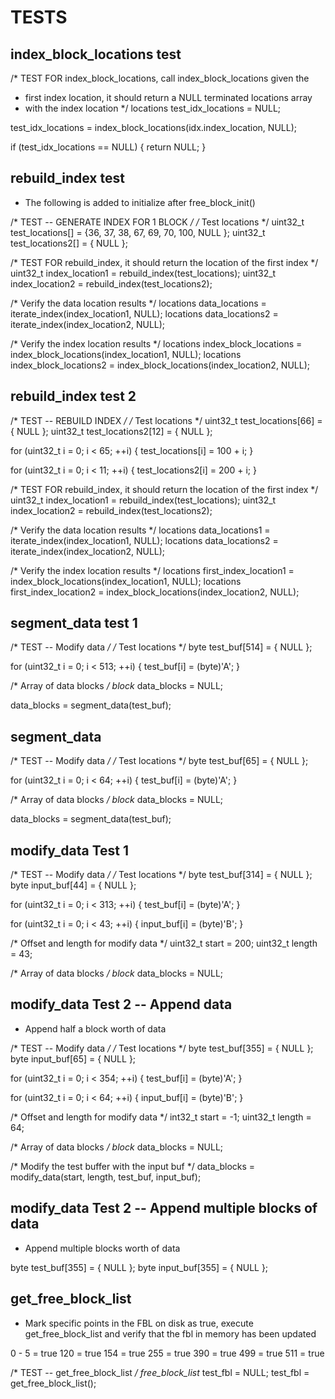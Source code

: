 TESTS
=====

index_block_locations test
--------------------------

/* TEST FOR index_block_locations, call index_block_locations given the
 * first index location, it should return a NULL terminated locations array
 * with the index location
 */
locations test_idx_locations = NULL;

test_idx_locations = index_block_locations(idx.index_location, NULL);

if (test_idx_locations == NULL)
{
	return NULL;
}
	

rebuild_index test
------------------

* The following is added to initialize after free_block_init()

/* TEST -- GENERATE INDEX FOR 1 BLOCK */
/* Test locations */
uint32_t test_locations[] = {36, 37, 38, 67, 69, 70, 100, NULL };
uint32_t test_locations2[] = { NULL };

/* TEST FOR rebuild_index, it should return the location of the first index */
uint32_t index_location1 = rebuild_index(test_locations);
uint32_t index_location2 = rebuild_index(test_locations2);

/* Verify the data location results */
locations data_locations = iterate_index(index_location1, NULL);
locations data_locations2 = iterate_index(index_location2, NULL);

/* Verify the index location results */
locations index_block_locations = index_block_locations(index_location1, NULL);
locations index_block_locations2 = index_block_locations(index_location2, NULL);


rebuild_index test 2
--------------------

/* TEST -- REBUILD INDEX */
/* Test locations */
uint32_t test_locations[66] = { NULL };
uint32_t test_locations2[12] = { NULL };

for (uint32_t i = 0; i < 65; ++i)
{
	test_locations[i] = 100 + i;
}

for (uint32_t i = 0; i < 11; ++i)
{
	test_locations2[i] = 200 + i;
}

/* TEST FOR rebuild_index, it should return the location of the first index */
uint32_t index_location1 = rebuild_index(test_locations);
uint32_t index_location2 = rebuild_index(test_locations2);

/* Verify the data location results */
locations data_locations1 = iterate_index(index_location1, NULL);
locations data_locations2 = iterate_index(index_location2, NULL);

/* Verify the index location results */
locations first_index_location1 = index_block_locations(index_location1, NULL);
locations first_index_location2 = index_block_locations(index_location2, NULL);


segment_data test 1
-------------------

/* TEST -- Modify data */
/* Test locations */
byte test_buf[514] = { NULL };

for (uint32_t i = 0; i < 513; ++i)
{
	test_buf[i] = (byte)'A';
}

/* Array of data blocks */
block* data_blocks = NULL;

data_blocks = segment_data(test_buf);


segment_data
-------------

/* TEST -- Modify data */
/* Test locations */
byte test_buf[65] = { NULL };

for (uint32_t i = 0; i < 64; ++i)
{
	test_buf[i] = (byte)'A';
}

/* Array of data blocks */
block* data_blocks = NULL;

data_blocks = segment_data(test_buf);





modify_data Test 1
------------------

/* TEST -- Modify data */
/* Test locations */
byte test_buf[314] = { NULL };
byte input_buf[44] = { NULL };

for (uint32_t i = 0; i < 313; ++i)
{
	test_buf[i] = (byte)'A';
}

for (uint32_t i = 0; i < 43; ++i)
{
	input_buf[i] = (byte)'B';
}

/* Offset and length for modify data */
uint32_t start = 200;
uint32_t length = 43;

/* Array of data blocks */
block* data_blocks = NULL;


modify_data Test 2 -- Append data
---------------------------------

* Append half a block worth of data

/* TEST -- Modify data */
/* Test locations */
byte test_buf[355] = { NULL };
byte input_buf[65] = { NULL };

for (uint32_t i = 0; i < 354; ++i)
{
	test_buf[i] = (byte)'A';
}

for (uint32_t i = 0; i < 64; ++i)
{
	input_buf[i] = (byte)'B';
}

/* Offset and length for modify data */
int32_t start = -1;
uint32_t length = 64;

/* Array of data blocks */
block* data_blocks = NULL;

/* Modify the test buffer with the input buf */
data_blocks = modify_data(start, length, test_buf, input_buf);


modify_data Test 2 -- Append multiple blocks of data
----------------------------------------------------

* Append multiple blocks worth of data

byte test_buf[355] = { NULL };
byte input_buf[355] = { NULL };


get_free_block_list
--------------------

* Mark specific points in the FBL on disk as true, execute
  get_free_block_list and verify that the fbl in memory has been
  updated

0 - 5 = true
120 = true
154 = true
255 = true
390 = true
499 = true
511 = true


/* TEST -- get_free_block_list */
free_block_list* test_fbl = NULL;
test_fbl = get_free_block_list();



